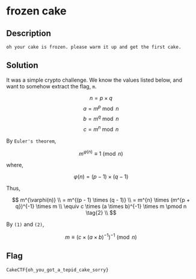 # frozen cake 

## Description

```
oh your cake is frozen. please warm it up and get the first cake.
```

## Solution

It was a simple crypto challenge. We know the values listed below, and want to somehow extract the flag, `m`.

$$ n = p \times q $$
$$ a = m^p \bmod n $$
$$ b = m^q \bmod n $$
$$ c = m^n \bmod n $$

By `Euler's theorem`,

$$ m^{\varphi(n)} \equiv 1 \pmod n \tag{1} $$

where, 

$$ \varphi(n) = (p - 1) \times (q - 1) $$

Thus,

$$
m^{\varphi(n)} \\
= m^{(p - 1) \times (q - 1)} \\
= m^{n} \times (m^{p + q})^{-1} \times m \\
\equiv c \times (a \times b)^{-1} \times m \pmod n \tag{2} \\
$$

By `(1)` and `(2)`,

$$ m \equiv (c \times (a \times b)^{-1})^{-1} \pmod n $$

## Flag

`CakeCTF{oh_you_got_a_tepid_cake_sorry}`